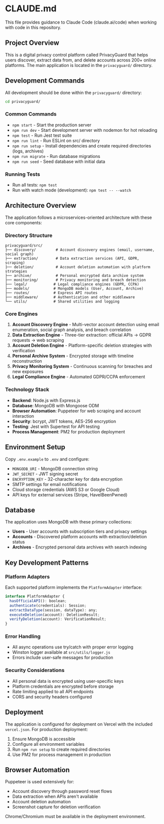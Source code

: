 # CLAUDE.md

This file provides guidance to Claude Code (claude.ai/code) when working with code in this repository.

## Project Overview

This is a digital privacy control platform called PrivacyGuard that helps users discover, extract data from, and delete accounts across 200+ online platforms. The main application is located in the `privacyguard/` directory.

## Development Commands

All development should be done within the `privacyguard/` directory:

```bash
cd privacyguard/
```

### Common Commands
- `npm start` - Start the production server
- `npm run dev` - Start development server with nodemon for hot reloading
- `npm test` - Run Jest test suite
- `npm run lint` - Run ESLint on src/ directory
- `npm run setup` - Install dependencies and create required directories (logs, archives)
- `npm run migrate` - Run database migrations
- `npm run seed` - Seed database with initial data

### Running Tests
- Run all tests: `npm test`
- Run with watch mode (development): `npm test -- --watch`

## Architecture Overview

The application follows a microservices-oriented architecture with these core components:

### Directory Structure
```
privacyguard/src/
├── discovery/         # Account discovery engines (email, username, social graph)
├── extraction/        # Data extraction services (API, GDPR, scraping)
├── deletion/          # Account deletion automation with platform strategies
├── archive/           # Personal encrypted data archive system
├── monitoring/        # Privacy monitoring and breach detection
├── legal/            # Legal compliance engines (GDPR, CCPA)
├── models/           # MongoDB models (User, Account, Archive)
├── routes/           # Express API routes
├── middleware/       # Authentication and other middleware
└── utils/            # Shared utilities and logging
```

### Core Engines
1. **Account Discovery Engine** - Multi-vector account detection using email enumeration, social graph analysis, and breach correlation
2. **Data Extraction Engine** - Three-tier extraction: official APIs → GDPR requests → web scraping
3. **Account Deletion Engine** - Platform-specific deletion strategies with verification
4. **Personal Archive System** - Encrypted storage with timeline reconstruction
5. **Privacy Monitoring System** - Continuous scanning for breaches and new exposures
6. **Legal Compliance Engine** - Automated GDPR/CCPA enforcement

### Technology Stack
- **Backend**: Node.js with Express.js
- **Database**: MongoDB with Mongoose ODM
- **Browser Automation**: Puppeteer for web scraping and account interaction
- **Security**: bcrypt, JWT tokens, AES-256 encryption
- **Testing**: Jest with Supertest for API testing
- **Process Management**: PM2 for production deployment

## Environment Setup

Copy `.env.example` to `.env` and configure:
- `MONGODB_URI` - MongoDB connection string
- `JWT_SECRET` - JWT signing secret
- `ENCRYPTION_KEY` - 32-character key for data encryption
- SMTP settings for email notifications
- Cloud storage credentials (AWS S3 or Google Cloud)
- API keys for external services (Stripe, HaveIBeenPwned)

## Database

The application uses MongoDB with these primary collections:
- **Users** - User accounts with subscription tiers and privacy settings
- **Accounts** - Discovered platform accounts with extraction/deletion status
- **Archives** - Encrypted personal data archives with search indexing

## Key Development Patterns

### Platform Adapters
Each supported platform implements the `PlatformAdapter` interface:
```javascript
interface PlatformAdapter {
  hasOfficialAPI(): boolean;
  authenticate(credentials): Session;
  extractDataType(session, dataType): any;
  executeDeletion(account): DeletionResult;
  verifyDeletion(account): VerificationResult;
}
```

### Error Handling
- All async operations use try/catch with proper error logging
- Winston logger available at `src/utils/logger.js`
- Errors include user-safe messages for production

### Security Considerations
- All personal data is encrypted using user-specific keys
- Platform credentials are encrypted before storage
- Rate limiting applied to all API endpoints
- CORS and security headers configured

## Deployment

The application is configured for deployment on Vercel with the included `vercel.json`. For production deployment:
1. Ensure MongoDB is accessible
2. Configure all environment variables
3. Run `npm run setup` to create required directories
4. Use PM2 for process management in production

## Browser Automation

Puppeteer is used extensively for:
- Account discovery through password reset flows
- Data extraction when APIs aren't available
- Account deletion automation
- Screenshot capture for deletion verification

Chrome/Chromium must be available in the deployment environment.